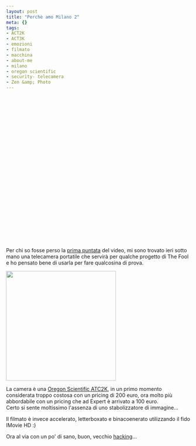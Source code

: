 ```yaml
--- 
layout: post
title: "Perchè amo Milano 2"
meta: {}
tags: 
- ACT2K
- ACT3K
- emozioni
- filmato
- macchina
- about-me
- milano
- oregon scientific
- security- telecamera
- Zen &amp; Photo
---
```

<object width="535" height="400"><param name="movie" value="http://www.youtube.com/v/v7XVArTojCU&rel=1"></param><param name="wmode" value="transparent"></param><embed src="http://www.youtube.com/v/v7XVArTojCU&rel=1" type="application/x-shockwave-flash" wmode="transparent" width="535" height="400"></embed></object>

Per chi so fosse perso la [prima puntata][1] del video, mi sono trovato ieri sotto mano una telecamera portatile che servirà per qualche progetto di The Fool e ho pensato bene di usarla per fare qualcosina di prova.  
  
<img src="http://www.lastknight.com/download//2008/10/oregon.gif" alt="" title="oregon" width="300" height="300" class="aligncenter size-full wp-image-1133" />
  
La camera è una [Oregon Scientific ATC2K][2], in un primo momento considerata troppo costosa con un pricing di 200 euro, ora molto più abbordabile con un pricing che ad Expert è arrivato a 100 euro.  
Certo si sente moltissimo l'assenza di uno stabolizzatore di immagine...  
  
Il filmato è invece accelerato, letterboxato e binacoenerato utilizzando il fido IMovie HD :)  

Ora al via con un po' di sano, buon, vecchio [hacking](http://www.paraglidingforum.com/viewtopic.php?t=14227)...  
  

[1]: http://www.lastknight.com/2006/11/02/perche-amo-milano/  
[2]: http://www.oregonscientificstore.it/index.php?SID=02d326a94af7541413a513ac7f4314&section=m_actioncam& 

